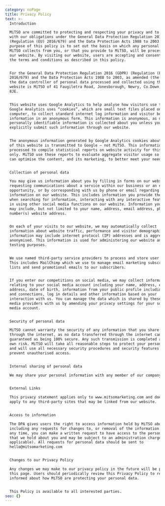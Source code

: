 ```yaml
---
category: noPage
title: Privacy Policy
text: >-
  Introduction 

  MiTSO are committed to protecting and respecting your privacy and to comply
  with our obligations under the General Data Protection Regulation 2016 (GDPR)
  (Regulation (EU) 2016/679) and the Data Protection Acts 1988 to 2003. The
  purpose of this policy is to set out the basis on which any personal data that
  MiTSO collects from you, or that you provide to MiTSO, will be processed by
  our website. By visiting our website, users are accepting and consenting to
  the terms and conditions as described in this policy.


  For the General Data Protection Regulation 2016 (GDPR) (Regulation (EU)
  2016/679) and the Data Protection Acts 1988 to 2003, as amended (the “DPA”),
  the data controller of personal data processed and collected using this
  website is MiTSO of 41 Faugiletra Road, Jonesborough, Newry, Co.Down, BT35
  8JE.


  This website uses Google Analytics to help analyse how visitors use this site.
  Google Analytics uses “cookies”, which are small text files placed on your
  computer, to collect standard internet log information and visitor behaviour
  information in an anonymous form. This information is anonymous, as no
  personally identifiable information is collected about you unless you
  explicitly submit such information through our website.


  The anonymous information generated by Google Analytics cookies about your use
  of this website is transmitted to Google – not MiTSO. This information is
  processed to compile statistical reports on website activity for this website
  only. MiTSO use these reports to evaluate aggregate visitor usage so that we
  can optimise the content, and its marketing, to better meet your needs. 


  Collection of personal data

  You may give us information about you by filling in forms on our website or
  requesting communications about a service within our business or an employment
  opportunity, or by corresponding with us by phone or email regarding
  information on our website. This includes information you provide the website
  when searching for information, interacting with any interactive features or
  in using other social media functions on our website. Information you give us
  may include, but not limited to your name, address, email address, phone
  number(s) website address. 


  On each of your visits to our website, we may automatically collect
  information about website traffic, performance and visitor demographics. This
  information may include internet protocol (IP) addresses and is aggregated and
  anonymised. This information is used for administering our website and for
  testing purposes. 


  We use named third-party service providers to process and store user data.
  This includes MailChimp which we use to manage email marketing subscriber
  lists and send promotional emails to our subscribers.  


  If you enter our competitions on social media, we may collect information
  relating to your social media account including your name, address, email
  address, date of birth, information from your public profile including friends
  and connections, log in details and other information based on your
  interaction with us. You can manage the data which is shared by these social
  media providers with us by amending your privacy settings for your social
  media account. 


  Security of personal data 

  MiTSO cannot warranty the security of any information that you share with us
  through the internet, as no data transferred through the internet can be
  guaranteed as being 100% secure. Any such transmission is completed at your
  own risk. MiTSO will take all reasonable steps to protect your personal data
  and will use all necessary security procedures and security features to try to
  prevent unauthorised access.


  Internal sharing of personal data 

  We may share your personal information with any member of our company.


  External Links

  This privacy statement applies only to www.mitsomarketing.com and does not
  apply to any third-party sites that may be linked from our website. 


  Access to information

  The DPA gives users the right to access information held by MiTSO about you,
  including any requests for changes to, or removal of the information held. At
  any time, you can make a written request to have access to the personal data
  that we hold about you and may be subject to an administration charge (if
  applicable). All requests for personal data should be sent to
  hello@mitsomarketing.com


  Changes to our Privacy Policy

  Any changes we may make to our privacy policy in the future will be posted on
  this page. Users should periodically review this Privacy Policy to remain
  informed about how MiTSO are protecting your personal data. 


  This Policy is available to all interested parties.
seo: {}
---
```


